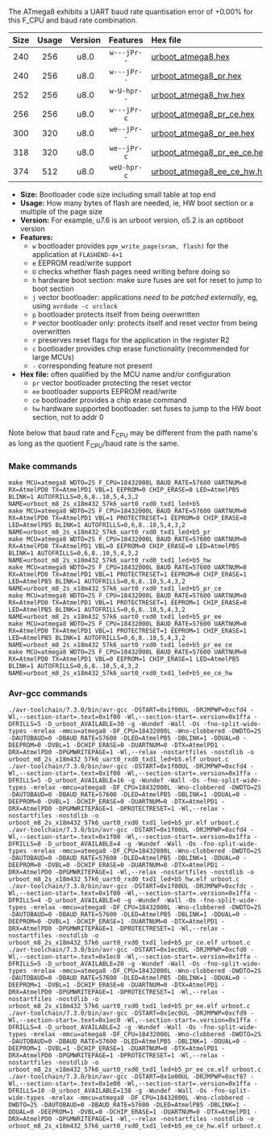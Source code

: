 The ATmega8 exhibits a UART baud rate quantisation error of +0.00% for this F_CPU and baud rate combination.

|Size|Usage|Version|Features|Hex file|
|:-:|:-:|:-:|:-:|:--|
|240|256|u8.0|`w---jPr--`|[urboot_atmega8.hex](https://raw.githubusercontent.com/stefanrueger/urboot.hex/main/cores/minicore/atmega8/watchdog_2_s/external_oscillator/9216000_hz/28800_baud/uart0_rxd0_txd1/led%2Bb5/urboot_atmega8.hex)|
|240|256|u8.0|`w---jPr--`|[urboot_atmega8_pr.hex](https://raw.githubusercontent.com/stefanrueger/urboot.hex/main/cores/minicore/atmega8/watchdog_2_s/external_oscillator/9216000_hz/28800_baud/uart0_rxd0_txd1/led%2Bb5/urboot_atmega8_pr.hex)|
|252|256|u8.0|`w-U-hpr--`|[urboot_atmega8_hw.hex](https://raw.githubusercontent.com/stefanrueger/urboot.hex/main/cores/minicore/atmega8/watchdog_2_s/external_oscillator/9216000_hz/28800_baud/uart0_rxd0_txd1/led%2Bb5/urboot_atmega8_hw.hex)|
|256|256|u8.0|`w---jPr-c`|[urboot_atmega8_pr_ce.hex](https://raw.githubusercontent.com/stefanrueger/urboot.hex/main/cores/minicore/atmega8/watchdog_2_s/external_oscillator/9216000_hz/28800_baud/uart0_rxd0_txd1/led%2Bb5/urboot_atmega8_pr_ce.hex)|
|300|320|u8.0|`we--jPr--`|[urboot_atmega8_pr_ee.hex](https://raw.githubusercontent.com/stefanrueger/urboot.hex/main/cores/minicore/atmega8/watchdog_2_s/external_oscillator/9216000_hz/28800_baud/uart0_rxd0_txd1/led%2Bb5/urboot_atmega8_pr_ee.hex)|
|318|320|u8.0|`we--jPr-c`|[urboot_atmega8_pr_ee_ce.hex](https://raw.githubusercontent.com/stefanrueger/urboot.hex/main/cores/minicore/atmega8/watchdog_2_s/external_oscillator/9216000_hz/28800_baud/uart0_rxd0_txd1/led%2Bb5/urboot_atmega8_pr_ee_ce.hex)|
|374|512|u8.0|`weU-hpr-c`|[urboot_atmega8_ee_ce_hw.hex](https://raw.githubusercontent.com/stefanrueger/urboot.hex/main/cores/minicore/atmega8/watchdog_2_s/external_oscillator/9216000_hz/28800_baud/uart0_rxd0_txd1/led%2Bb5/urboot_atmega8_ee_ce_hw.hex)|

- **Size:** Bootloader code size including small table at top end
- **Usage:** How many bytes of flash are needed, ie, HW boot section or a multiple of the page size
- **Version:** For example, u7.6 is an urboot version, o5.2 is an optiboot version
- **Features:**
  + `w` bootloader provides `pgm_write_page(sram, flash)` for the application at `FLASHEND-4+1`
  + `e` EEPROM read/write support
  + `U` checks whether flash pages need writing before doing so
  + `h` hardware boot section: make sure fuses are set for reset to jump to boot section
  + `j` vector bootloader: applications *need to be patched externally*, eg, using `avrdude -c urclock`
  + `p` bootloader protects itself from being overwritten
  + `P` vector bootloader only: protects itself and reset vector from being overwritten
  + `r` preserves reset flags for the application in the register R2
  + `c` bootloader provides chip erase functionality (recommended for large MCUs)
  + `-` corresponding feature not present
- **Hex file:** often qualified by the MCU name and/or configuration
  + `pr` vector bootloader protecting the reset vector
  + `ee` bootloader supports EEPROM read/write
  + `ce` bootloader provides a chip erase command
  + `hw` hardware supported bootloader: set fuses to jump to the HW boot section, not to addr 0


Note below that baud rate and F<sub>CPU</sub> may be different from the path name's as long as the quotient F<sub>CPU</sub>/baud rate is the same.

### Make commands
```
make MCU=atmega8 WDTO=2S F_CPU=18432000L BAUD_RATE=57600 UARTNUM=0 RX=AtmelPD0 TX=AtmelPD1 VBL=1 EEPROM=0 CHIP_ERASE=0 LED=AtmelPB5 BLINK=1 AUTOFRILLS=0,6,8..10,5,4,3,2 NAME=urboot_m8_2s_x18m432_57k6_uart0_rxd0_txd1_led+b5
make MCU=atmega8 WDTO=2S F_CPU=18432000L BAUD_RATE=57600 UARTNUM=0 RX=AtmelPD0 TX=AtmelPD1 VBL=1 PROTECTRESET=1 EEPROM=0 CHIP_ERASE=0 LED=AtmelPB5 BLINK=1 AUTOFRILLS=0,6,8..10,5,4,3,2 NAME=urboot_m8_2s_x18m432_57k6_uart0_rxd0_txd1_led+b5_pr
make MCU=atmega8 WDTO=2S F_CPU=18432000L BAUD_RATE=57600 UARTNUM=0 RX=AtmelPD0 TX=AtmelPD1 VBL=0 EEPROM=0 CHIP_ERASE=0 LED=AtmelPB5 BLINK=1 AUTOFRILLS=0,6,8..10,5,4,3,2 NAME=urboot_m8_2s_x18m432_57k6_uart0_rxd0_txd1_led+b5_hw
make MCU=atmega8 WDTO=2S F_CPU=18432000L BAUD_RATE=57600 UARTNUM=0 RX=AtmelPD0 TX=AtmelPD1 VBL=1 PROTECTRESET=1 EEPROM=0 CHIP_ERASE=1 LED=AtmelPB5 BLINK=1 AUTOFRILLS=0,6,8..10,5,4,3,2 NAME=urboot_m8_2s_x18m432_57k6_uart0_rxd0_txd1_led+b5_pr_ce
make MCU=atmega8 WDTO=2S F_CPU=18432000L BAUD_RATE=57600 UARTNUM=0 RX=AtmelPD0 TX=AtmelPD1 VBL=1 PROTECTRESET=1 EEPROM=1 CHIP_ERASE=0 LED=AtmelPB5 BLINK=1 AUTOFRILLS=0,6,8..10,5,4,3,2 NAME=urboot_m8_2s_x18m432_57k6_uart0_rxd0_txd1_led+b5_pr_ee
make MCU=atmega8 WDTO=2S F_CPU=18432000L BAUD_RATE=57600 UARTNUM=0 RX=AtmelPD0 TX=AtmelPD1 VBL=1 PROTECTRESET=1 EEPROM=1 CHIP_ERASE=1 LED=AtmelPB5 BLINK=1 AUTOFRILLS=0,6,8..10,5,4,3,2 NAME=urboot_m8_2s_x18m432_57k6_uart0_rxd0_txd1_led+b5_pr_ee_ce
make MCU=atmega8 WDTO=2S F_CPU=18432000L BAUD_RATE=57600 UARTNUM=0 RX=AtmelPD0 TX=AtmelPD1 VBL=0 EEPROM=1 CHIP_ERASE=1 LED=AtmelPB5 BLINK=1 AUTOFRILLS=0,6,8..10,5,4,3,2 NAME=urboot_m8_2s_x18m432_57k6_uart0_rxd0_txd1_led+b5_ee_ce_hw
```

### Avr-gcc commands
```
./avr-toolchain/7.3.0/bin/avr-gcc -DSTART=0x1f00UL -DRJMPWP=0xcfd4 -Wl,--section-start=.text=0x1f00 -Wl,--section-start=.version=0x1ffa -DFRILLS=5 -D_urboot_AVAILABLE=30 -g -Wundef -Wall -Os -fno-split-wide-types -mrelax -mmcu=atmega8 -DF_CPU=18432000L -Wno-clobbered -DWDTO=2S -DAUTOBAUD=0 -DBAUD_RATE=57600 -DLED=AtmelPB5 -DBLINK=1 -DDUAL=0 -DEEPROM=0 -DVBL=1 -DCHIP_ERASE=0 -DUARTNUM=0 -DTX=AtmelPD1 -DRX=AtmelPD0 -DPGMWRITEPAGE=1 -Wl,--relax -nostartfiles -nostdlib -o urboot_m8_2s_x18m432_57k6_uart0_rxd0_txd1_led+b5.elf urboot.c
./avr-toolchain/7.3.0/bin/avr-gcc -DSTART=0x1f00UL -DRJMPWP=0xcfd4 -Wl,--section-start=.text=0x1f00 -Wl,--section-start=.version=0x1ffa -DFRILLS=5 -D_urboot_AVAILABLE=16 -g -Wundef -Wall -Os -fno-split-wide-types -mrelax -mmcu=atmega8 -DF_CPU=18432000L -Wno-clobbered -DWDTO=2S -DAUTOBAUD=0 -DBAUD_RATE=57600 -DLED=AtmelPB5 -DBLINK=1 -DDUAL=0 -DEEPROM=0 -DVBL=1 -DCHIP_ERASE=0 -DUARTNUM=0 -DTX=AtmelPD1 -DRX=AtmelPD0 -DPGMWRITEPAGE=1 -DPROTECTRESET=1 -Wl,--relax -nostartfiles -nostdlib -o urboot_m8_2s_x18m432_57k6_uart0_rxd0_txd1_led+b5_pr.elf urboot.c
./avr-toolchain/7.3.0/bin/avr-gcc -DSTART=0x1f00UL -DRJMPWP=0xcfd4 -Wl,--section-start=.text=0x1f00 -Wl,--section-start=.version=0x1ffa -DFRILLS=8 -D_urboot_AVAILABLE=4 -g -Wundef -Wall -Os -fno-split-wide-types -mrelax -mmcu=atmega8 -DF_CPU=18432000L -Wno-clobbered -DWDTO=2S -DAUTOBAUD=0 -DBAUD_RATE=57600 -DLED=AtmelPB5 -DBLINK=1 -DDUAL=0 -DEEPROM=0 -DVBL=0 -DCHIP_ERASE=0 -DUARTNUM=0 -DTX=AtmelPD1 -DRX=AtmelPD0 -DPGMWRITEPAGE=1 -Wl,--relax -nostartfiles -nostdlib -o urboot_m8_2s_x18m432_57k6_uart0_rxd0_txd1_led+b5_hw.elf urboot.c
./avr-toolchain/7.3.0/bin/avr-gcc -DSTART=0x1f00UL -DRJMPWP=0xcfdc -Wl,--section-start=.text=0x1f00 -Wl,--section-start=.version=0x1ffa -DFRILLS=4 -D_urboot_AVAILABLE=0 -g -Wundef -Wall -Os -fno-split-wide-types -mrelax -mmcu=atmega8 -DF_CPU=18432000L -Wno-clobbered -DWDTO=2S -DAUTOBAUD=0 -DBAUD_RATE=57600 -DLED=AtmelPB5 -DBLINK=1 -DDUAL=0 -DEEPROM=0 -DVBL=1 -DCHIP_ERASE=1 -DUARTNUM=0 -DTX=AtmelPD1 -DRX=AtmelPD0 -DPGMWRITEPAGE=1 -DPROTECTRESET=1 -Wl,--relax -nostartfiles -nostdlib -o urboot_m8_2s_x18m432_57k6_uart0_rxd0_txd1_led+b5_pr_ce.elf urboot.c
./avr-toolchain/7.3.0/bin/avr-gcc -DSTART=0x1ec0UL -DRJMPWP=0xcfd0 -Wl,--section-start=.text=0x1ec0 -Wl,--section-start=.version=0x1ffa -DFRILLS=5 -D_urboot_AVAILABLE=20 -g -Wundef -Wall -Os -fno-split-wide-types -mrelax -mmcu=atmega8 -DF_CPU=18432000L -Wno-clobbered -DWDTO=2S -DAUTOBAUD=0 -DBAUD_RATE=57600 -DLED=AtmelPB5 -DBLINK=1 -DDUAL=0 -DEEPROM=1 -DVBL=1 -DCHIP_ERASE=0 -DUARTNUM=0 -DTX=AtmelPD1 -DRX=AtmelPD0 -DPGMWRITEPAGE=1 -DPROTECTRESET=1 -Wl,--relax -nostartfiles -nostdlib -o urboot_m8_2s_x18m432_57k6_uart0_rxd0_txd1_led+b5_pr_ee.elf urboot.c
./avr-toolchain/7.3.0/bin/avr-gcc -DSTART=0x1ec0UL -DRJMPWP=0xcfd9 -Wl,--section-start=.text=0x1ec0 -Wl,--section-start=.version=0x1ffa -DFRILLS=4 -D_urboot_AVAILABLE=2 -g -Wundef -Wall -Os -fno-split-wide-types -mrelax -mmcu=atmega8 -DF_CPU=18432000L -Wno-clobbered -DWDTO=2S -DAUTOBAUD=0 -DBAUD_RATE=57600 -DLED=AtmelPB5 -DBLINK=1 -DDUAL=0 -DEEPROM=1 -DVBL=1 -DCHIP_ERASE=1 -DUARTNUM=0 -DTX=AtmelPD1 -DRX=AtmelPD0 -DPGMWRITEPAGE=1 -DPROTECTRESET=1 -Wl,--relax -nostartfiles -nostdlib -o urboot_m8_2s_x18m432_57k6_uart0_rxd0_txd1_led+b5_pr_ee_ce.elf urboot.c
./avr-toolchain/7.3.0/bin/avr-gcc -DSTART=0x1e00UL -DRJMPWP=0xcf87 -Wl,--section-start=.text=0x1e00 -Wl,--section-start=.version=0x1ffa -DFRILLS=10 -D_urboot_AVAILABLE=138 -g -Wundef -Wall -Os -fno-split-wide-types -mrelax -mmcu=atmega8 -DF_CPU=18432000L -Wno-clobbered -DWDTO=2S -DAUTOBAUD=0 -DBAUD_RATE=57600 -DLED=AtmelPB5 -DBLINK=1 -DDUAL=0 -DEEPROM=1 -DVBL=0 -DCHIP_ERASE=1 -DUARTNUM=0 -DTX=AtmelPD1 -DRX=AtmelPD0 -DPGMWRITEPAGE=1 -Wl,--relax -nostartfiles -nostdlib -o urboot_m8_2s_x18m432_57k6_uart0_rxd0_txd1_led+b5_ee_ce_hw.elf urboot.c
```

